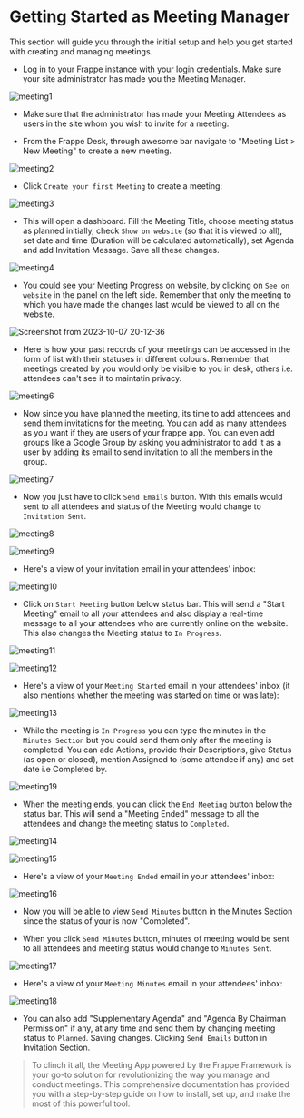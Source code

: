 # Getting Started as Meeting Manager

This section will guide you through the initial setup and help you get started with creating and managing meetings.

- Log in to your Frappe instance with your login credentials. Make sure your site administrator has made you the Meeting Manager.
 
![meeting1](https://github.com/Diya050/meeting/assets/124448340/eaff4230-6b6f-42fc-b873-bb6aad6ff02e)


  
- Make sure that the administrator has made your Meeting Attendees as users in the site whom you wish to invite for a meeting.

- From the Frappe Desk, through awesome bar navigate to "Meeting List > New Meeting" to create a new meeting.

![meeting2](https://github.com/Diya050/meeting/assets/124448340/79cb159a-6d71-4f0d-bb86-7cc5730fb050)


- Click `Create your first Meeting` to create a meeting:
  
![meeting3](https://github.com/Diya050/meeting/assets/124448340/a5585bee-012f-4217-8077-bc30f484d9a6)



- This will open a dashboard. Fill the Meeting Title, choose meeting status as planned initially, check `Show on website` (so that it is viewed to all), set date and time (Duration will be calculated automatically), set Agenda and add Invitation Message. Save all these changes.

![meeting4](https://github.com/Diya050/meeting/assets/124448340/b8c5e007-1cd0-4440-a9a0-6ffd569ab847)


- You could see your Meeting Progress on website, by clicking on `See on website` in the panel on the left side. Remember that only the meeting to which you have made the changes last would be viewed to all on the website.

![Screenshot from 2023-10-07 20-12-36](https://github.com/Diya050/meeting/assets/124448340/9e53c4a1-1ebe-4bb1-9ddf-150c44cebac0)


- Here is how your past records of your meetings can be accessed in the form of list with their statuses in different colours. Remember that meetings created by you would only be visible to you in desk, others i.e. attendees can't see it to maintatin privacy.

![meeting6](https://github.com/Diya050/meeting/assets/124448340/dc9766a2-ea11-4ed1-9ebc-349be02cf9b8)



- Now since you have planned the meeting, its time to add attendees and send them invitations for the meeting. You can add as many attendees as you want if they are users of your frappe app. You can even add groups like a Google Group by asking you administrator to add it as a user by adding its email to send invitation to all the members in the group.

![meeting7](https://github.com/Diya050/meeting/assets/124448340/adbdfff2-570d-4380-946e-fe55ff6c03ba)



- Now you just have to click `Send Emails` button. With this emails would sent to all attendees and status of the Meeting would change to `Invitation Sent`. 

![meeting8](https://github.com/Diya050/meeting/assets/124448340/a20e126e-013e-4af3-9069-e4ed4c4a3f39)

![meeting9](https://github.com/Diya050/meeting/assets/124448340/ab396c7a-1cbb-4397-b58d-d38d0a1b6456)



- Here's a view of your invitation email in your attendees' inbox:

![meeting10](https://github.com/Diya050/meeting/assets/124448340/5524638c-0009-46b5-9c35-f2618ecc61a2)



- Click on `Start Meeting` button below status bar. This will send a "Start Meeting" email to all your attendees and also display a real-time message to all your attendees who are currently online on the website. This also changes the Meeting status to `In Progress`.

![meeting11](https://github.com/Diya050/meeting/assets/124448340/a121b3af-4190-4b6e-a4d3-175e65d39c8f)

![meeting12](https://github.com/Diya050/meeting/assets/124448340/81b67315-587c-46a1-9405-b45f23d7cf27)



- Here's a view of your `Meeting Started` email in your attendees' inbox (it also mentions whether the meeting was started on time or was late):

![meeting13](https://github.com/Diya050/meeting/assets/124448340/1ea34e1e-639c-4b14-bd91-b1972b963e1c)



- While the meeting is `In Progress` you can type the minutes in the `Minutes Section` but you could send them only after the meeting is completed. You can add Actions, provide their Descriptions, give Status (as open or closed), mention Assigned to (some attendee if any) and set date i.e Completed by.

![meeting19](https://github.com/Diya050/meeting/assets/124448340/8479ec8b-84c6-428f-a469-835d33a0fcdb)



- When the meeting ends, you can click the `End Meeting` button below the status bar. This will send a "Meeting Ended" message to all the attendees and change the meeting status to `Completed`.

![meeting14](https://github.com/Diya050/meeting/assets/124448340/54872239-d4e4-4fad-a5bb-cb4204704a1d)

![meeting15](https://github.com/Diya050/meeting/assets/124448340/4f212c2a-847b-41b1-a102-067e628026b5)



- Here's a view of your `Meeting Ended` email in your attendees' inbox:

![meeting16](https://github.com/Diya050/meeting/assets/124448340/8a3bcc26-118b-46a3-bfce-7ed7a44d25ee)



- Now you will be able to view `Send Minutes` button in the Minutes Section since the status of your is now "Completed". 

- When you click `Send Minutes` button, minutes of meeting would be sent to all attendees and meeting status would change to `Minutes Sent`.

![meeting17](https://github.com/Diya050/meeting/assets/124448340/47783303-29a2-496d-b230-fa78250a5650)



- Here's a view of your `Meeting Minutes` email in your attendees' inbox:
  
![meeting18](https://github.com/Diya050/meeting/assets/124448340/e96b09ae-2688-4be2-b353-d6be458fe50d)



- You can also add "Supplementary Agenda" and "Agenda By Chairman Permission" if any, at any time and send them by changing meeting status to `Planned`. Saving changes. Clicking `Send Emails` button in Invitation Section.


> To clinch it all, the Meeting App powered by the Frappe Framework is your go-to solution for revolutionizing the way you manage and conduct meetings. This comprehensive documentation has provided you with a step-by-step guide on how to install, set up, and make the most of this powerful tool.
